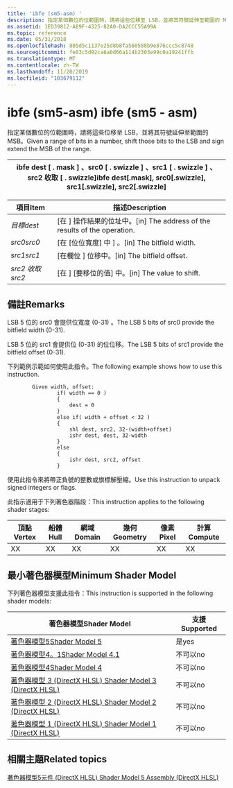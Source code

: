 ```yaml
---
title: 'ibfe (sm5-asm) '
description: 指定某個數位的位範圍時，請將這些位移至 LSB，並將其符號延伸至範圍的 MSB。
ms.assetid: 1ED39812-A89F-4325-82A0-DA2CCC55A99A
ms.topic: reference
ms.date: 05/31/2018
ms.openlocfilehash: 805d5c1137e25d8b8fa560588b9e876ccc5c8748
ms.sourcegitcommit: fe03c5d92ca6a0d66a114b2303e99c0a19241ffb
ms.translationtype: MT
ms.contentlocale: zh-TW
ms.lasthandoff: 11/20/2019
ms.locfileid: "103679112"
---
```

# <a name="ibfe-sm5---asm"></a><span data-ttu-id="84398-103">ibfe (sm5-asm) </span><span class="sxs-lookup"><span data-stu-id="84398-103">ibfe (sm5 - asm)</span></span>

<span data-ttu-id="84398-104">指定某個數位的位範圍時，請將這些位移至 LSB，並將其符號延伸至範圍的 MSB。</span><span class="sxs-lookup"><span data-stu-id="84398-104">Given a range of bits in a number, shift those bits to the LSB and sign extend the MSB of the range.</span></span>



| <span data-ttu-id="84398-105">ibfe dest \[ . mask \] 、src0 \[ . swizzle \] 、src1 \[ . swizzle \] 、src2 收取 \[ . swizzle\]</span><span class="sxs-lookup"><span data-stu-id="84398-105">ibfe dest\[.mask\], src0\[.swizzle\], src1\[.swizzle\], src2\[.swizzle\]</span></span> |
|--------------------------------------------------------------------------|



 



| <span data-ttu-id="84398-106">項目</span><span class="sxs-lookup"><span data-stu-id="84398-106">Item</span></span>                                                            | <span data-ttu-id="84398-107">描述</span><span class="sxs-lookup"><span data-stu-id="84398-107">Description</span></span>                                                    |
|-----------------------------------------------------------------|----------------------------------------------------------------|
| <span data-ttu-id="84398-108"><span id="dest"></span><span id="DEST"></span>*目標*</span><span class="sxs-lookup"><span data-stu-id="84398-108"><span id="dest"></span><span id="DEST"></span>*dest*</span></span><br/> | <span data-ttu-id="84398-109">\[在 \] 操作結果的位址中。</span><span class="sxs-lookup"><span data-stu-id="84398-109">\[in\] The address of the results of the operation.</span></span><br/> |
| <span data-ttu-id="84398-110"><span id="src0"></span><span id="SRC0"></span>*src0*</span><span class="sxs-lookup"><span data-stu-id="84398-110"><span id="src0"></span><span id="SRC0"></span>*src0*</span></span><br/> | <span data-ttu-id="84398-111">\[在 [位位寬度] 中 \] 。</span><span class="sxs-lookup"><span data-stu-id="84398-111">\[in\] The bitfield width.</span></span><br/>                          |
| <span data-ttu-id="84398-112"><span id="src1"></span><span id="SRC1"></span>*src1*</span><span class="sxs-lookup"><span data-stu-id="84398-112"><span id="src1"></span><span id="SRC1"></span>*src1*</span></span><br/> | <span data-ttu-id="84398-113">\[在欄位 \] 位移中。</span><span class="sxs-lookup"><span data-stu-id="84398-113">\[in\] The bitfield offset.</span></span><br/>                         |
| <span data-ttu-id="84398-114"><span id="src2"></span><span id="SRC2"></span>*src2 收取*</span><span class="sxs-lookup"><span data-stu-id="84398-114"><span id="src2"></span><span id="SRC2"></span>*src2*</span></span><br/> | <span data-ttu-id="84398-115">\[在 \] [要移位的值] 中。</span><span class="sxs-lookup"><span data-stu-id="84398-115">\[in\] The value to shift.</span></span><br/>                          |



 

## <a name="remarks"></a><span data-ttu-id="84398-116">備註</span><span class="sxs-lookup"><span data-stu-id="84398-116">Remarks</span></span>

<span data-ttu-id="84398-117">LSB 5 位的 src0 會提供位寬度 (0-31) 。</span><span class="sxs-lookup"><span data-stu-id="84398-117">The LSB 5 bits of src0 provide the bitfield width (0-31).</span></span>

<span data-ttu-id="84398-118">LSB 5 位的 src1 會提供位 (0-31) 的位位移。</span><span class="sxs-lookup"><span data-stu-id="84398-118">The LSB 5 bits of src1 provide the bitfield offset (0-31).</span></span>

<span data-ttu-id="84398-119">下列範例示範如何使用此指令。</span><span class="sxs-lookup"><span data-stu-id="84398-119">The following example shows how to use this instruction.</span></span>

``` syntax
        Given width, offset:
                if( width == 0 )
                {
                    dest = 0
                }
                else if( width + offset < 32 )
                {
                    shl dest, src2, 32-(width+offset)
                    ishr dest, dest, 32-width
                }
                else
                {
                    ishr dest, src2, offset
                }
```

<span data-ttu-id="84398-120">使用此指令來將帶正負號的整數或旗標解壓縮。</span><span class="sxs-lookup"><span data-stu-id="84398-120">Use this instruction to unpack signed integers or flags.</span></span>

<span data-ttu-id="84398-121">此指示適用于下列著色器階段：</span><span class="sxs-lookup"><span data-stu-id="84398-121">This instruction applies to the following shader stages:</span></span>



| <span data-ttu-id="84398-122">頂點</span><span class="sxs-lookup"><span data-stu-id="84398-122">Vertex</span></span> | <span data-ttu-id="84398-123">船體</span><span class="sxs-lookup"><span data-stu-id="84398-123">Hull</span></span> | <span data-ttu-id="84398-124">網域</span><span class="sxs-lookup"><span data-stu-id="84398-124">Domain</span></span> | <span data-ttu-id="84398-125">幾何</span><span class="sxs-lookup"><span data-stu-id="84398-125">Geometry</span></span> | <span data-ttu-id="84398-126">像素</span><span class="sxs-lookup"><span data-stu-id="84398-126">Pixel</span></span> | <span data-ttu-id="84398-127">計算</span><span class="sxs-lookup"><span data-stu-id="84398-127">Compute</span></span> |
|--------|------|--------|----------|-------|---------|
| <span data-ttu-id="84398-128">X</span><span class="sxs-lookup"><span data-stu-id="84398-128">X</span></span>      | <span data-ttu-id="84398-129">X</span><span class="sxs-lookup"><span data-stu-id="84398-129">X</span></span>    | <span data-ttu-id="84398-130">X</span><span class="sxs-lookup"><span data-stu-id="84398-130">X</span></span>      | <span data-ttu-id="84398-131">X</span><span class="sxs-lookup"><span data-stu-id="84398-131">X</span></span>        | <span data-ttu-id="84398-132">X</span><span class="sxs-lookup"><span data-stu-id="84398-132">X</span></span>     | <span data-ttu-id="84398-133">X</span><span class="sxs-lookup"><span data-stu-id="84398-133">X</span></span>       |



 

## <a name="minimum-shader-model"></a><span data-ttu-id="84398-134">最小著色器模型</span><span class="sxs-lookup"><span data-stu-id="84398-134">Minimum Shader Model</span></span>

<span data-ttu-id="84398-135">下列著色器模型支援此指令：</span><span class="sxs-lookup"><span data-stu-id="84398-135">This instruction is supported in the following shader models:</span></span>



| <span data-ttu-id="84398-136">著色器模型</span><span class="sxs-lookup"><span data-stu-id="84398-136">Shader Model</span></span>                                              | <span data-ttu-id="84398-137">支援</span><span class="sxs-lookup"><span data-stu-id="84398-137">Supported</span></span> |
|-----------------------------------------------------------|-----------|
| [<span data-ttu-id="84398-138">著色器模型5</span><span class="sxs-lookup"><span data-stu-id="84398-138">Shader Model 5</span></span>](d3d11-graphics-reference-sm5.md)        | <span data-ttu-id="84398-139">是</span><span class="sxs-lookup"><span data-stu-id="84398-139">yes</span></span>       |
| [<span data-ttu-id="84398-140">著色器模型4。1</span><span class="sxs-lookup"><span data-stu-id="84398-140">Shader Model 4.1</span></span>](dx-graphics-hlsl-sm4.md)              | <span data-ttu-id="84398-141">不可以</span><span class="sxs-lookup"><span data-stu-id="84398-141">no</span></span>        |
| [<span data-ttu-id="84398-142">著色器模型4</span><span class="sxs-lookup"><span data-stu-id="84398-142">Shader Model 4</span></span>](dx-graphics-hlsl-sm4.md)                | <span data-ttu-id="84398-143">不可以</span><span class="sxs-lookup"><span data-stu-id="84398-143">no</span></span>        |
| [<span data-ttu-id="84398-144">著色器模型 3 (DirectX HLSL) </span><span class="sxs-lookup"><span data-stu-id="84398-144">Shader Model 3 (DirectX HLSL)</span></span>](dx-graphics-hlsl-sm3.md) | <span data-ttu-id="84398-145">不可以</span><span class="sxs-lookup"><span data-stu-id="84398-145">no</span></span>        |
| [<span data-ttu-id="84398-146">著色器模型 2 (DirectX HLSL) </span><span class="sxs-lookup"><span data-stu-id="84398-146">Shader Model 2 (DirectX HLSL)</span></span>](dx-graphics-hlsl-sm2.md) | <span data-ttu-id="84398-147">不可以</span><span class="sxs-lookup"><span data-stu-id="84398-147">no</span></span>        |
| [<span data-ttu-id="84398-148">著色器模型 1 (DirectX HLSL) </span><span class="sxs-lookup"><span data-stu-id="84398-148">Shader Model 1 (DirectX HLSL)</span></span>](dx-graphics-hlsl-sm1.md) | <span data-ttu-id="84398-149">不可以</span><span class="sxs-lookup"><span data-stu-id="84398-149">no</span></span>        |



 

## <a name="related-topics"></a><span data-ttu-id="84398-150">相關主題</span><span class="sxs-lookup"><span data-stu-id="84398-150">Related topics</span></span>

<dl> <dt>

[<span data-ttu-id="84398-151">著色器模型5元件 (DirectX HLSL) </span><span class="sxs-lookup"><span data-stu-id="84398-151">Shader Model 5 Assembly (DirectX HLSL)</span></span>](shader-model-5-assembly--directx-hlsl-.md)
</dt> </dl>

 

 






